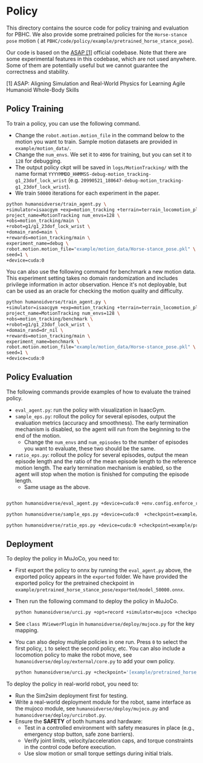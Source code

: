 
# Policy

This directory contains the source code for policy training and evaluation for PBHC. We also provide some pretrained policies for the `Horse-stance pose` motion ( at `PBHC/code/policy/example/pretrained_horse_stance_pose`).

Our code is based on the [ASAP [1]](https://github.com/LeCAR-Lab/ASAP) official codebase. Note that there are some experimental features in this codebase, which are not used anywhere. Some of them are potentially useful but we cannot guarantee the correctness and stability.

[1] ASAP: Aligning Simulation and Real-World Physics for Learning Agile Humanoid Whole-Body Skills 







## Policy Training
To train a policy, you can use the following command.
- Change the `robot.motion.motion_file` in the command below to the motion you want to train. Sample motion datasets are provided in `example/motion_data/`.
- Change the `num_envs`. We set it to `4096` for training, but you can set it to `128` for debugging.
- The output policy ckpt will be saved in `logs/MotionTracking/` with the name format `YYYYMMDD_HHMMSS-debug-motion_tracking-g1_23dof_lock_wrist` (e.g. `20990521_180647-debug-motion_tracking-g1_23dof_lock_wrist`).
- We train `50000` iterations for each experiment in the paper.


```bash
python humanoidverse/train_agent.py \
+simulator=isaacgym +exp=motion_tracking +terrain=terrain_locomotion_plane \
project_name=MotionTracking num_envs=128 \
+obs=motion_tracking/main \
+robot=g1/g1_23dof_lock_wrist \
+domain_rand=main \
+rewards=motion_tracking/main \
experiment_name=debug \
robot.motion.motion_file="example/motion_data/Horse-stance_pose.pkl" \
seed=1 \
+device=cuda:0
```

You can also use the following command for benchmark a new motion data. This experiment setting takes no domain randomization and includes privilege information in actor observation. Hence it's not deployable, but can be used as an oracle for checking the motion quality and difficulty.


```bash
python humanoidverse/train_agent.py \
+simulator=isaacgym +exp=motion_tracking +terrain=terrain_locomotion_plane \
project_name=MotionTracking num_envs=128 \
+obs=motion_tracking/benchmark \
+robot=g1/g1_23dof_lock_wrist \
+domain_rand=dr_nil \
+rewards=motion_tracking/main \
experiment_name=benchmark \
robot.motion.motion_file="example/motion_data/Horse-stance_pose.pkl" \
seed=1 \
+device=cuda:0
```


## Policy Evaluation
The following commands provide examples of how to evaluate the trained policy.
- `eval_agent.py`: run the policy with visualization in IsaacGym.
- `sample_eps.py`: rollout the policy for several episodes, output the evaluation metrics (accuracy and smoothness). The early termination mechanism is disabled, so the agent will run from the beginning to the end of the motion. 
  - Change the `num_envs` and `num_episodes` to the number of episodes you want to evaluate, these two should be the same.
- `ratio_eps.py`: rollout the policy for several episodes, output the mean episode length and the ratio of the mean episode length to the reference motion length. The early termination mechanism is enabled, so the agent will stop when the motion is finished for computing the episode length. 
  - Same usage as the above.

```bash

python humanoidverse/eval_agent.py +device=cuda:0 +env.config.enforce_randomize_motion_start_eval=False +checkpoint=example/pretrained_horse_stance_pose/model_50000.pt

python humanoidverse/sample_eps.py +device=cuda:0  +checkpoint=example/pretrained_horse_stance_pose/model_50000.pt +num_envs=1 +num_episodes=1 +eps_eval_name=samtraj +opt=record

python humanoidverse/ratio_eps.py +device=cuda:0 +checkpoint=example/pretrained_horse_stance_pose/model_50000.pt +opt=record +num_envs=100 +num_episodes=100 +eps_eval_name=example
```

##  Deployment
To deploy the policy in MuJoCo, you need to:
- First export the policy to onnx by running the `eval_agent.py` above, the exported policy appears in the `exported` folder. We have provided the exported policy for the pretrained checkpoint in `example/pretrained_horse_stance_pose/exported/model_50000.onnx`.
- Then run the following command to deploy the policy in MuJoCo.

  ```bash
  python humanoidverse/urci.py +opt=record +simulator=mujoco +checkpoint=example/pretrained_horse_stance_pose/exported/model_50000.onnx
  ```

- See `class MViewerPlugin` in `humanoidverse/deploy/mujoco.py` for the key mapping.
- You can also deploy multiple policies in one run. Press `0` to select the first policy, `1` to select the second policy, etc. You can also include a locomotion policy to make the robot move, see `humanoidverse/deploy/external/core.py` to add your own policy.

  ```bash
  python humanoidverse/urci.py +checkpoint='[example/pretrained_horse_stance_pose/exported/model_50000.onnx,example/pretrained_horse_stance_pose/exported/model_50000.onnx]' +opt=record +simulator=mujoco
  ```

To deploy the policy in real-world robot, you need to:
- Run the Sim2sim deployment first for testing.
- Write a real-world deployment module for the robot, same interface as the mujoco module, see `humanoidverse/deploy/mujoco.py` and `humanoidverse/deploy/urcirobot.py`.
- Ensure the **SAFETY** of both humans and hardware:
  - Test in a controlled environment with safety measures in place (e.g., emergency stop button, safe zone barriers).
  - Verify joint limits, velocity/acceleration caps, and torque constraints in the control code before execution.
  - Use slow motion or small torque settings during initial trials.

